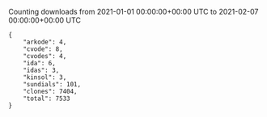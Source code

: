 
Counting downloads from 2021-01-01 00:00:00+00:00 UTC to 2021-02-07 00:00:00+00:00 UTC

```
{
    "arkode": 4,
    "cvode": 8,
    "cvodes": 4,
    "ida": 6,
    "idas": 3,
    "kinsol": 3,
    "sundials": 101,
    "clones": 7404,
    "total": 7533
}
```
